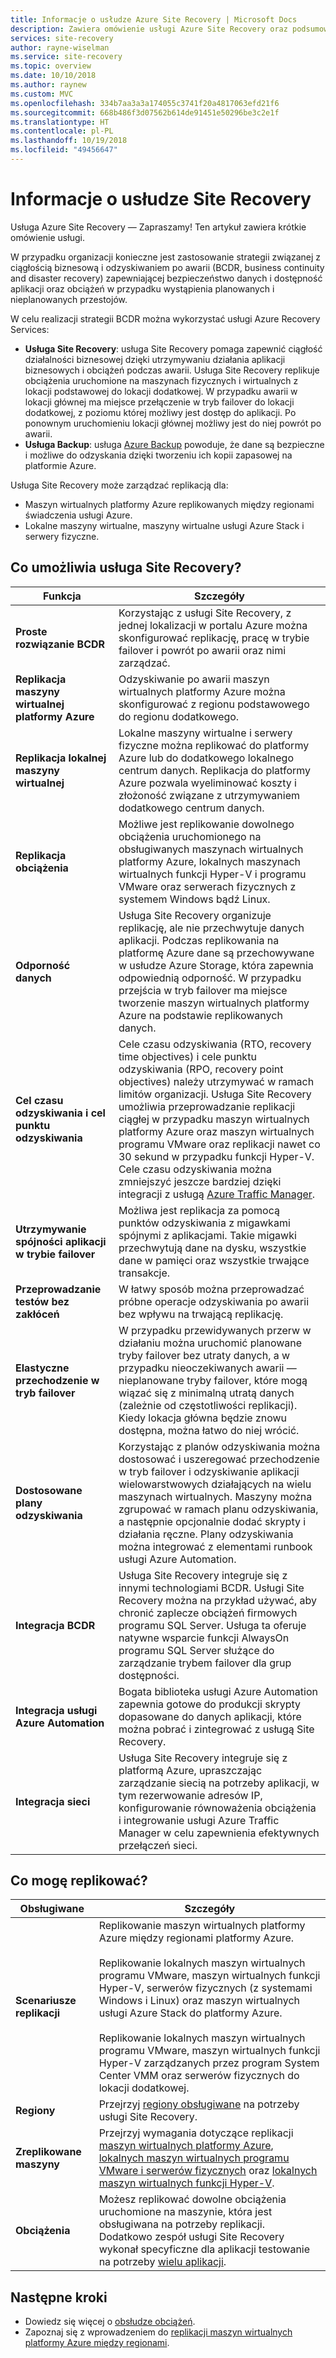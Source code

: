 ```yaml
---
title: Informacje o usłudze Azure Site Recovery | Microsoft Docs
description: Zawiera omówienie usługi Azure Site Recovery oraz podsumowanie scenariuszy wdrażania.
services: site-recovery
author: rayne-wiselman
ms.service: site-recovery
ms.topic: overview
ms.date: 10/10/2018
ms.author: raynew
ms.custom: MVC
ms.openlocfilehash: 334b7aa3a3a174055c3741f20a4817063efd21f6
ms.sourcegitcommit: 668b486f3d07562b614de91451e50296be3c2e1f
ms.translationtype: HT
ms.contentlocale: pl-PL
ms.lasthandoff: 10/19/2018
ms.locfileid: "49456647"
---
```

# <a name="about-site-recovery"></a>Informacje o usłudze Site Recovery

Usługa Azure Site Recovery — Zapraszamy! Ten artykuł zawiera krótkie omówienie usługi.

W przypadku organizacji konieczne jest zastosowanie strategii związanej z ciągłością biznesową i odzyskiwaniem po awarii (BCDR, business continuity and disaster recovery) zapewniającej bezpieczeństwo danych i dostępność aplikacji oraz obciążeń w przypadku wystąpienia planowanych i nieplanowanych przestojów.

W celu realizacji strategii BCDR można wykorzystać usługi Azure Recovery Services:

- **Usługa Site Recovery**: usługa Site Recovery pomaga zapewnić ciągłość działalności biznesowej dzięki utrzymywaniu działania aplikacji biznesowych i obciążeń podczas awarii. Usługa Site Recovery replikuje obciążenia uruchomione na maszynach fizycznych i wirtualnych z lokacji podstawowej do lokacji dodatkowej. W przypadku awarii w lokacji głównej ma miejsce przełączenie w tryb failover do lokacji dodatkowej, z poziomu której możliwy jest dostęp do aplikacji. Po ponownym uruchomieniu lokacji głównej możliwy jest do niej powrót po awarii.  
- **Usługa Backup**: usługa [Azure Backup](https://docs.microsoft.com/azure/backup/) powoduje, że dane są bezpieczne i możliwe do odzyskania dzięki tworzeniu ich kopii zapasowej na platformie Azure.

Usługa Site Recovery może zarządzać replikacją dla:

- Maszyn wirtualnych platformy Azure replikowanych między regionami świadczenia usługi Azure.
- Lokalne maszyny wirtualne, maszyny wirtualne usługi Azure Stack i serwery fizyczne.


## <a name="what-does-site-recovery-provide"></a>Co umożliwia usługa Site Recovery?


**Funkcja** | **Szczegóły**
--- | ---
**Proste rozwiązanie BCDR** | Korzystając z usługi Site Recovery, z jednej lokalizacji w portalu Azure można skonfigurować replikację, pracę w trybie failover i powrót po awarii oraz nimi zarządzać.
**Replikacja maszyny wirtualnej platformy Azure** | Odzyskiwanie po awarii maszyn wirtualnych platformy Azure można skonfigurować z regionu podstawowego do regionu dodatkowego.
**Replikacja lokalnej maszyny wirtualnej** | Lokalne maszyny wirtualne i serwery fizyczne można replikować do platformy Azure lub do dodatkowego lokalnego centrum danych. Replikacja do platformy Azure pozwala wyeliminować koszty i złożoność związane z utrzymywaniem dodatkowego centrum danych.
**Replikacja obciążenia** | Możliwe jest replikowanie dowolnego obciążenia uruchomionego na obsługiwanych maszynach wirtualnych platformy Azure, lokalnych maszynach wirtualnych funkcji Hyper-V i programu VMware oraz serwerach fizycznych z systemem Windows bądź Linux.
**Odporność danych** | Usługa Site Recovery organizuje replikację, ale nie przechwytuje danych aplikacji. Podczas replikowania na platformę Azure dane są przechowywane w usłudze Azure Storage, która zapewnia odpowiednią odporność. W przypadku przejścia w tryb failover ma miejsce tworzenie maszyn wirtualnych platformy Azure na podstawie replikowanych danych.
**Cel czasu odzyskiwania i cel punktu odzyskiwania** | Cele czasu odzyskiwania (RTO, recovery time objectives) i cele punktu odzyskiwania (RPO, recovery point objectives) należy utrzymywać w ramach limitów organizacji. Usługa Site Recovery umożliwia przeprowadzanie replikacji ciągłej w przypadku maszyn wirtualnych platformy Azure oraz maszyn wirtualnych programu VMware oraz replikacji nawet co 30 sekund w przypadku funkcji Hyper-V. Cele czasu odzyskiwania można zmniejszyć jeszcze bardziej dzięki integracji z usługą [Azure Traffic Manager](https://azure.microsoft.com/blog/reduce-rto-by-using-azure-traffic-manager-with-azure-site-recovery/).
**Utrzymywanie spójności aplikacji w trybie failover** | Możliwa jest replikacja za pomocą punktów odzyskiwania z migawkami spójnymi z aplikacjami. Takie migawki przechwytują dane na dysku, wszystkie dane w pamięci oraz wszystkie trwające transakcje.
**Przeprowadzanie testów bez zakłóceń** | W łatwy sposób można przeprowadzać próbne operacje odzyskiwania po awarii bez wpływu na trwającą replikację.
**Elastyczne przechodzenie w tryb failover** | W przypadku przewidywanych przerw w działaniu można uruchomić planowane tryby failover bez utraty danych, a w przypadku nieoczekiwanych awarii — nieplanowane tryby failover, które mogą wiązać się z minimalną utratą danych (zależnie od częstotliwości replikacji). Kiedy lokacja główna będzie znowu dostępna, można łatwo do niej wrócić.
**Dostosowane plany odzyskiwania** | Korzystając z planów odzyskiwania można dostosować i uszeregować przechodzenie w tryb failover i odzyskiwanie aplikacji wielowarstwowych działających na wielu maszynach wirtualnych. Maszyny można zgrupować w ramach planu odzyskiwania, a następnie opcjonalnie dodać skrypty i działania ręczne. Plany odzyskiwania można integrować z elementami runbook usługi Azure Automation.
**Integracja BCDR** | Usługa Site Recovery integruje się z innymi technologiami BCDR. Usługi Site Recovery można na przykład używać, aby chronić zaplecze obciążeń firmowych programu SQL Server. Usługa ta oferuje natywne wsparcie funkcji AlwaysOn programu SQL Server służące do zarządzanie trybem failover dla grup dostępności.
**Integracja usługi Azure Automation** | Bogata biblioteka usługi Azure Automation zapewnia gotowe do produkcji skrypty dopasowane do danych aplikacji, które można pobrać i zintegrować z usługą Site Recovery.
**Integracja sieci** | Usługa Site Recovery integruje się z platformą Azure, upraszczając zarządzanie siecią na potrzeby aplikacji, w tym rezerwowanie adresów IP, konfigurowanie równoważenia obciążenia i integrowanie usługi Azure Traffic Manager w celu zapewnienia efektywnych przełączeń sieci.


## <a name="what-can-i-replicate"></a>Co mogę replikować?

**Obsługiwane** | **Szczegóły**
--- | ---
**Scenariusze replikacji** | Replikowanie maszyn wirtualnych platformy Azure między regionami platformy Azure.<br/><br/>  Replikowanie lokalnych maszyn wirtualnych programu VMware, maszyn wirtualnych funkcji Hyper-V, serwerów fizycznych (z systemami Windows i Linux) oraz maszyn wirtualnych usługi Azure Stack do platformy Azure.<br/><br/> Replikowanie lokalnych maszyn wirtualnych programu VMware, maszyn wirtualnych funkcji Hyper-V zarządzanych przez program System Center VMM oraz serwerów fizycznych do lokacji dodatkowej.
**Regiony** | Przejrzyj [regiony obsługiwane](https://azure.microsoft.com/regions/services/) na potrzeby usługi Site Recovery. |
**Zreplikowane maszyny** | Przejrzyj wymagania dotyczące replikacji [maszyn wirtualnych platformy Azure](azure-to-azure-support-matrix.md#support-for-replicated-machine-os-versions), [lokalnych maszyn wirtualnych programu VMware i serwerów fizycznych](vmware-physical-azure-support-matrix.md#replicated-machines) oraz [lokalnych maszyn wirtualnych funkcji Hyper-V](hyper-v-azure-support-matrix.md#replicated-vms).
**Obciążenia** | Możesz replikować dowolne obciążenia uruchomione na maszynie, która jest obsługiwana na potrzeby replikacji. Dodatkowo zespół usługi Site Recovery wykonał specyficzne dla aplikacji testowanie na potrzeby [wielu aplikacji](site-recovery-workload.md#workload-summary).



## <a name="next-steps"></a>Następne kroki
* Dowiedz się więcej o [obsłudze obciążeń](site-recovery-workload.md).
* Zapoznaj się z wprowadzeniem do [replikacji maszyn wirtualnych platformy Azure między regionami](azure-to-azure-quickstart.md). 
